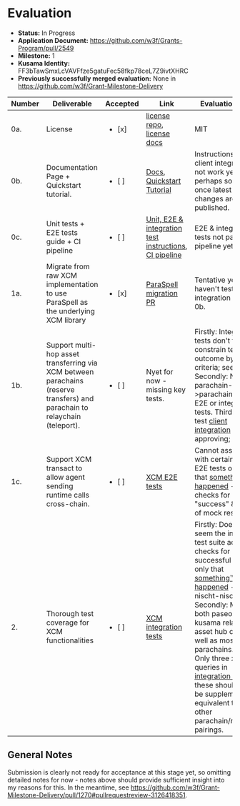 # Evaluation

- **Status:** In Progress
- **Application Document:**  https://github.com/w3f/Grants-Program/pull/2549
- **Milestone:** 1
- **Kusama Identity:** FF3bTawSmxLcVAVFfze5gatuFec58fkp78ceL7Z9ivtXHRC
- **Previously successfully merged evaluation:** None in https://github.com/w3f/Grant-Milestone-Delivery

| Number | Deliverable  | Accepted               | Link | Evaluation Notes |
|--------|--------------|------------------------|------|------------------|
| 0a.    | License | <ul><li>[x] </li></ul> | [license repo](https://github.com/openguild-labs/polkadot-agent-kit/tree/d80885c1036731424f2a18807223174ccbea9544/LICENSE), [license docs](https://github.com/elasticlabs-org/polkadot-agent-kit-docs/tree/d0099159268f32964302c3a4bfd2896047f65d0f/LICENSE)  | MIT              |
| 0b.    | Documentation Page + Quickstart tutorial. | <ul><li>[ ] </li></ul> | [Docs](https://cocdap.github.io/agent-docs/), [Quickstart Tutorial](https://cocdap.github.io/agent-docs/quickstart.html)  | Instructions for client integration do not work yet, perhaps some will once latest sdk changes are published. |
| 0c.    |  Unit tests + E2E tests guide + CI pipeline | <ul><li>[ ] </li></ul> | [Unit, E2E & integration test instructions](https://github.com/elasticlabs-org/polkadot-agent-kit/blob/88a843a4556ac815857afdf6cb09e9504913df18/README.md?plain=1#L52-L59), [CI pipeline](https://github.com/elasticlabs-org/polkadot-agent-kit/blob/88a843a4556ac815857afdf6cb09e9504913df18/.github/workflows/ci.yaml#L47-L49) | E2E & integration tests not part of CI pipeline yet |
| 1a.    | Migrate from raw XCM implementation to use ParaSpell as the underlying XCM library | <ul><li>[x] </li></ul> | [ParaSpell migration PR](https://github.com/elasticlabs-org/polkadot-agent-kit/pull/60)  | Tentative yes, but haven't tested client integration yet; see 0b. |
| 1b.    | Support multi-hop asset transferring via XCM between parachains (reserve transfers) and parachain to relaychain (teleport). | <ul><li>[ ] </li></ul> | Nyet for now - missing key tests. | Firstly: Integration tests don't test constrain test outcome by any criteria; see 2. Secondly: No parachain->parachain tests in E2E or integration tests. Thirdly want to test [client integration](https://github.com/elasticlabs-org/polkadot-agent-kit/blob/88a843a4556ac815857afdf6cb09e9504913df18/packages/sdk/README.md?plain=1#L21-L54) before approving; see 0b. |
| 1c.    | Support XCM transact to allow agent sending runtime calls cross-chain. | <ul><li>[ ] </li></ul> | [XCM E2E tests](https://github.com/openguild-labs/polkadot-agent-kit/blob/d80885c1036731424f2a18807223174ccbea9544/packages/sdk/tests/e2e/sdk.test.ts#L91-L120) | Cannot assess this with certainty while E2E tests only assert that [something™ happened](https://github.com/openguild-labs/polkadot-agent-kit/blob/d80885c1036731424f2a18807223174ccbea9544/packages/sdk/tests/e2e/sdk.test.ts#L81-L242) - only checks for "success" & return of mock results  |
| 2.     | Thorough test coverage for XCM functionalities | <ul><li>[ ] </li></ul> | [XCM integration tests](https://github.com/openguild-labs/polkadot-agent-kit/tree/d80885c1036731424f2a18807223174ccbea9544/packages/sdk/tests/integration-tests/sdk.itest.ts) | Firstly: Doesn't seem the integration test suite actually checks for successful results - only that [something™ happened](https://github.com/openguild-labs/polkadot-agent-kit/blob/d80885c1036731424f2a18807223174ccbea9544/packages/sdk/tests/integration-tests/sdk.itest.ts#L63-L64) - ein nischt-nischt. Secondly: Missing both paseo & kusama relay & asset hub chains, as well as most parachains. Thirdly: Only three xcm test queries in [integration test suite](https://github.com/openguild-labs/polkadot-agent-kit/tree/d80885c1036731424f2a18807223174ccbea9544/packages/sdk/tests/integration-tests/sdk.itest.ts); these should at least be supplemented by equivalent tests for other parachain/relaychain pairings. |

## General Notes

Submission is clearly not ready for acceptance at this stage yet, so omitting detailed notes for now - notes above should provide sufficient insight into my reasons for this.
In the meantime, see https://github.com/w3f/Grant-Milestone-Delivery/pull/1270#pullrequestreview-3126418351.
